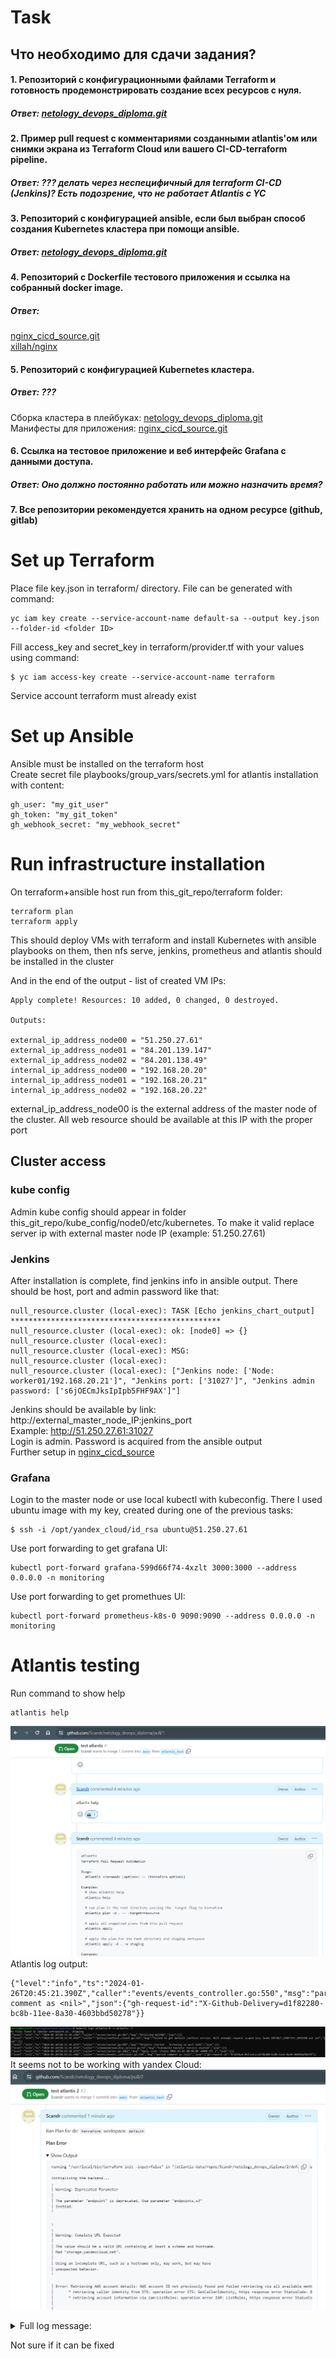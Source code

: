 # Task
## Что необходимо для сдачи задания?

#### 1. Репозиторий с конфигурационными файлами Terraform и готовность продемонстрировать создание всех ресурсов с нуля.
##### Ответ: [netology_devops_diploma.git](https://github.com/Scandr/netology_devops_diploma.git)<br>
#### 2. Пример pull request с комментариями созданными atlantis'ом или снимки экрана из Terraform Cloud или вашего CI-CD-terraform pipeline.
##### Ответ: ??? делать через неспецифичный для terraform CI-CD (Jenkins)? Есть подозрение, что не работает Atlantis с YC<br>
#### 3. Репозиторий с конфигурацией ansible, если был выбран способ создания Kubernetes кластера при помощи ansible.
##### Ответ: [netology_devops_diploma.git](https://github.com/Scandr/netology_devops_diploma.git)<br>
#### 4. Репозиторий с Dockerfile тестового приложения и ссылка на собранный docker image.
##### Ответ: 
[nginx_cicd_source.git](https://github.com/Scandr/nginx_cicd_source.git)<br>
[xillah/nginx](https://hub.docker.com/repository/docker/xillah/nginx/general)<br>
#### 5. Репозиторий с конфигурацией Kubernetes кластера.
##### Ответ: ???
Сборка кластера в плейбуках: [netology_devops_diploma.git](https://github.com/Scandr/netology_devops_diploma.git)<br>
Манифесты для приложения: [nginx_cicd_source.git](https://github.com/Scandr/nginx_cicd_source.git)<br>
#### 6. Ссылка на тестовое приложение и веб интерфейс Grafana с данными доступа.
##### Ответ: Оно должно постоянно работать или можно назначить время? <br>
#### 7. Все репозитории рекомендуется хранить на одном ресурсе (github, gitlab)


# Set up Terraform
Place file key.json in terraform/ directory. File can be generated with command:
```
yc iam key create --service-account-name default-sa --output key.json --folder-id <folder ID>
```
Fill access_key and secret_key in terraform/provider.tf with your values using command:
```
$ yc iam access-key create --service-account-name terraform
```
Service account terraform must already exist
<br>
# Set up Ansible
Ansible must be installed on the terraform host 
<br>
Create secret file playbooks/group_vars/secrets.yml for atlantis installation with content:
```
gh_user: "my_git_user"
gh_token: "my_git_token"
gh_webhook_secret: "my_webhook_secret"
```
# Run infrastructure installation
On terraform+ansible host run from this_git_repo/terraform folder: 
```
terraform plan
terraform apply
```
This should deploy VMs with terraform and install Kubernetes with ansible playbooks on them, then nfs serve, jenkins, prometheus and atlantis should be installed in the cluster
<br>

And in the end of the output - list of created VM IPs:
```
Apply complete! Resources: 10 added, 0 changed, 0 destroyed.

Outputs:

external_ip_address_node00 = "51.250.27.61"
external_ip_address_node01 = "84.201.139.147"
external_ip_address_node02 = "84.201.138.49"
internal_ip_address_node00 = "192.168.20.20"
internal_ip_address_node01 = "192.168.20.21"
internal_ip_address_node02 = "192.168.20.22"
```
external_ip_address_node00 is the external address of the master node of the cluster. All web resource should be available at this IP with the proper port
<br>
## Cluster access
### kube config
Admin kube config should appear in folder this_git_repo/kube_config/node0/etc/kubernetes. To make it valid replace server ip with external master node IP (example: 51.250.27.61)

### Jenkins
After installation is complete, find jenkins info in ansible output. There should be host, port and admin password like that:
```
null_resource.cluster (local-exec): TASK [Echo jenkins_chart_output] ***********************************************
null_resource.cluster (local-exec): ok: [node0] => {}
null_resource.cluster (local-exec):
null_resource.cluster (local-exec): MSG:
null_resource.cluster (local-exec):
null_resource.cluster (local-exec): ["Jenkins node: ['Node:             worker01/192.168.20.21']", "Jenkins port: ['31027']", "Jenkins admin password: ['s6jOECmJksIpIpb5FHF9AX']"]
```
Jenkins should be available by link: http://external_master_node_IP:jenkins_port
<br>
Example: http://51.250.27.61:31027
<br>
Login is admin. Password is acquired from the ansible output
<br>
Further setup in [nginx_cicd_source](https://github.com/Scandr/nginx_cicd_source) 
### Grafana
Login to the master node or use local kubectl with kubeconfig. There I used ubuntu image with my key, created during one of the previous tasks:
```
$ ssh -i /opt/yandex_cloud/id_rsa ubuntu@51.250.27.61
```
Use port forwarding to get grafana UI:
```
kubectl port-forward grafana-599d66f74-4xzlt 3000:3000 --address 0.0.0.0 -n monitoring
```
Use port forwarding to get promethues UI:
```
kubectl port-forward prometheus-k8s-0 9090:9090 --address 0.0.0.0 -n monitoring
```
# Atlantis testing
Run command to show help
```
atlantis help
```
![atlantis_help](images/atlantis_help.PNG)
<br>
Atlantis log output:
```
{"level":"info","ts":"2024-01-26T20:45:21.390Z","caller":"events/events_controller.go:550","msg":"parsed comment as <nil>","json":{"gh-request-id":"X-Github-Delivery=d1f82280-bc8b-11ee-8a30-4603bbd50278"}}
```
![atlantis_help_log](images/atlantis_help_log.PNG)
<br>
It seems not to be working with yandex Cloud:<br>
![atlantis_error](images/atlantis_error.PNG)
<br>


<details>

<summary>Full log message:</summary>

```
running "/usr/local/bin/terraform init -input=false" in "/atlantis-data/repos/Scandr/netology_devops_diploma/2/default/terraform": exit status 1

Initializing the backend...
╷
│ Warning: Deprecated Parameter
│ 
│ The parameter "endpoint" is deprecated. Use parameter "endpoints.s3"
│ instead.
╵

╷
╷
│ Warning: Complete URL Expected
│ 
│ The value should be a valid URL containing at least a scheme and hostname.
│ Had "storage.yandexcloud.net".
│ 
│ Using an incomplete URL, such as a hostname only, may work, but may have
│ unexpected behavior.
╵

│ Error: Retrieving AWS account details: AWS account ID not previously found and failed retrieving via all available methods. See https://www.terraform.io/docs/providers/aws/index.html#skip_requesting_account_id for workaround and implications. Errors: 2 errors occurred:
│ 	* retrieving caller identity from STS: operation error STS: GetCallerIdentity, https response error StatusCode: 0, RequestID: , request send failed, Post "https://sts.ru-central.amazonaws.com/": dial tcp: lookup sts.ru-central.amazonaws.com on 10.96.0.10:53: no such host
│ 	* retrieving account information via iam:ListRoles: operation error IAM: ListRoles, https response error StatusCode: 403, RequestID: 82ee24f8-5713-425c-bb15-9ae465089ddb, api error InvalidClientTokenId: The security token included in the request is invalid.
│ 
│ 
│ 
│ 
╵

```

</details>

Not sure if it can be fixed